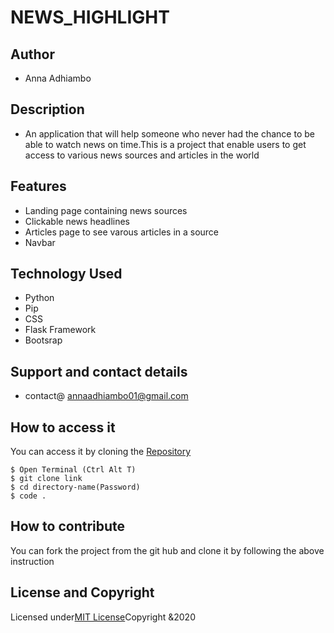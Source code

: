 # NEWS_HIGHLIGHT

## Author
* Anna Adhiambo

## Description
* An application that will help someone who never had the chance to be able to watch news on time.This is a project that enable users to get access to various news sources and articles in the world

## Features
* Landing page containing news sources
* Clickable news headlines
* Articles page to see varous articles in a source
* Navbar

## Technology Used
* Python
* Pip
* CSS
* Flask Framework
* Bootsrap

## Support and contact details
* contact@ annaadhiambo01@gmail.com

## How to access it 
You can access it by cloning the [Repository](https://github.com/annaadhiambo/News_App.git)
```
$ Open Terminal (Ctrl Alt T)
$ git clone link 
$ cd directory-name(Password)
$ code .
```


## How to contribute
You can fork the project from the git hub and clone it by following the above instruction
## License and Copyright
Licensed under[MIT License](LICENSE)Copyright &2020


